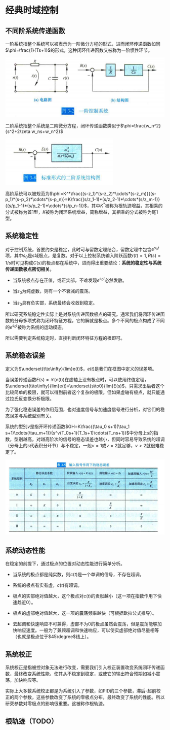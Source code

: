 # 经典时域控制


## 不同阶系统传递函数

一阶系统指整个系统可以被表示为一阶微分方程的形式，进而闭环传递函数如同$\phi=\frac{1}{Ts+1}$​​​的形式，这种闭环传递函数又被称为一阶惯性环节。

![](..\resource\control\one_order.png)

二阶系统指整个系统是二阶微分方程，闭环传递函数类似于$\phi=\frac{w_n^2}{s^2+2\zeta w_ns+w_n^2}$​

![](..\resource\control\two_order.png)

高阶系统可以被规范为$\phi=K^*\frac{(s-z_1)*(s-z_2)*\cdots*(s-z_m)}{(s-p_1)*(s-p_2)*\cdots*(s-p_n)}=K\frac{(s/z_1-1)*(s/z_2-1)*\cdots*(s/z_m-1)}{(s/p_1-1)*(s/p_2-1)*\cdots*(s/p_n-1)}$​​，其中$K^*$​​被称为根轨迹增益，其相乘的分式被称为首1型，$K$​​​被称为闭环系统增益，简称增益，其相乘的分式被称为尾1型。

## 系统稳定性

对于控制系统，首要约束是稳定，此时可与留数定理结合，留数定理中包含$e^{s_0t}$​项，其中$s_0$​是s域极点，是复数。对于以上控制系统输入阶跃函数$r(t)=1,R(s)=1/s$​时可见构成$C(s)$​的极点都在系统中，进而得出重要结论：**系统的稳定性与系统传递函数极点密切相关**。

* 当系统极点存在正值，或正实部，不难发现$e^{s_0t}$必然发散。

* 当$s_0$为纯虚数，则有一个不衰减的震荡。
* 当$s_0$具有负实部，系统最终会收敛到稳定。

所以研究系统稳定性实际上是对系统传递函数极点的研究。通常我们将闭环传递函数的分母多项式称为闭环特征方程，它的解就是极点。多个不同的极点构成了不同的$e^{s_0t}$被称为系统的运动模态。

所以需要判定系统稳定时，直接判断闭环特征方程的根即可。

## 系统稳态误差

定义为$\underset{t\to\infty}{lim}e(t)$，$e(t)$是我们在框图中定义的误差项。

当误差传递函数$E(s)=\mathcal{L}(e(t))$​​​在虚轴上没有极点时，可以使用终值定理，$\underset{t\to\infty}{lim}e(t)=\underset{s\to0}{lim}E(s)$​​​，只需求出后者这个比较简单的极限，就可以得到前者这个复杂的极限。但如果虚轴有极点，就只能通过拉氏反变换分析极限。

为了强化稳态误差的作用范围，也对速度信号与加速度信号进行分析，对它们的稳态误差与系统型别有关。

系统的型别$v$是指开环传递函数$GH=K\frac{(\tau_0 s+1)(\tau_1 s+1)\cdots(\tau_m+1)}{s^v(T_0s+1)(T_1s+1)\cdots(T_ns+1)}$中分母上$s$的指数，型别越高，对越高阶次的信号的稳态误差也越小，但同时容易导致系统的超调（分母上的$s$代表积分环节）与不稳定，一般$v=1$或$v=2$就足够，$v>2$​就很难稳定了。

![](..\resource\control\stable_e.png)

## 系统动态性能

在稳定的前提下，通过极点的位置对动态性能进行简单分析。

* 当系统的极点都是纯实数，则$c(t)$​是一个单调的信号，不存在超调。

* 系统的极点有实有虚，$c(t)$有超调。

* 极点的实部绝对值越大，这个极点对$c(t)$​的贡献越小（这一项在指数作用下快速趋近0）。

* 极点的虚部绝对值越大，这一项的震荡频率越快（可根据欧拉公式推导）。

* 去超调和快速响应不可兼得，虚部不为0的极点虽然会震荡，但是震荡能够加快响应速度。一般为了兼顾超调和快速响应，可以使实虚部绝对值尽量相等（也就是极点位于$45\degree$线上）。

## 系统校正

系统校正是指被控对象无法进行改变，需要我们引入校正装置改变系统闭环传递函数，最终改变系统性能，使其从不稳定到稳定，或使它的输出符合预期如减小震荡，加快响应等。

实际上大多数系统校正都是为系统引入了参数，如PID的三个参数，滞后-超前校正的两个参数，这些参数改变了系统的零极点分布，最终改变了系统的性能。所以研究参数对零极点的影响很重要。这被称作根轨迹。

## 根轨迹（TODO）





